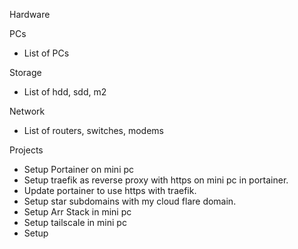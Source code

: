 
Hardware

PCs
- List of PCs

Storage
- List of hdd, sdd, m2

Network
- List of routers, switches, modems

Projects
- Setup Portainer on mini pc
- Setup traefik as reverse proxy with https on mini pc in portainer.
- Update portainer to use https with traefik.
- Setup star subdomains with my cloud flare domain.
- Setup Arr Stack in mini pc
- Setup tailscale in mini pc
- Setup 